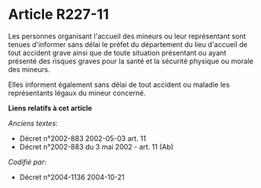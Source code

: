 # Article R227-11

Les personnes organisant l'accueil des mineurs ou leur représentant sont tenues d'informer sans délai le préfet du
département du lieu d'accueil de tout accident grave ainsi que de toute situation présentant ou ayant présenté des risques
graves pour la santé et la sécurité physique ou morale des mineurs.

Elles informent également sans délai de tout accident ou maladie les représentants légaux du mineur concerné.

**Liens relatifs à cet article**

_Anciens textes_:

  - Décret n°2002-883 2002-05-03 art. 11
  - Décret n°2002-883 du 3 mai 2002 - art. 11 (Ab)

_Codifié par_:

  - Décret n°2004-1136 2004-10-21

